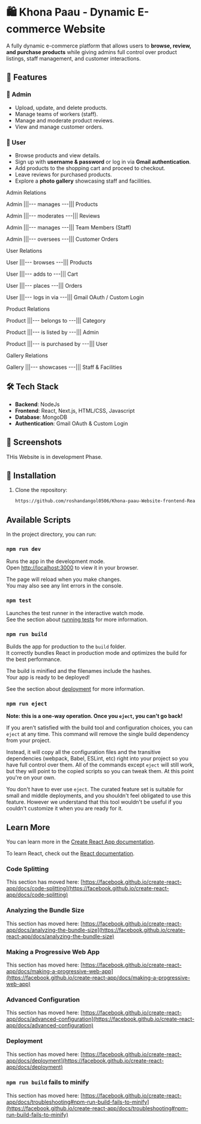 # 🛍️ Khona Paau - Dynamic E-commerce Website  

A fully dynamic e-commerce platform that allows users to **browse, review, and purchase products** while giving admins full control over product listings, staff management, and customer interactions.  

## 🚀 Features  

### 👤 Admin  
- Upload, update, and delete products.  
- Manage teams of workers (staff).  
- Manage and moderate product reviews.  
- View and manage customer orders.  

### 🛒 User  
- Browse products and view details.  
- Sign up with **username & password** or log in via **Gmail authentication**.  
- Add products to the shopping cart and proceed to checkout.  
- Leave reviews for purchased products.  
- Explore a **photo gallery** showcasing staff and facilities.

Admin Relations

Admin |||--- manages ---||| Products

Admin |||--- moderates ---||| Reviews

Admin |||--- manages ---||| Team Members (Staff)

Admin |||--- oversees ---||| Customer Orders

User Relations

User |||--- browses ---||| Products

User |||--- adds to ---||| Cart

User |||--- places ---||| Orders

User |||--- logs in via ---||| Gmail OAuth / Custom Login

Product Relations

Product |||--- belongs to ---||| Category

Product |||--- is listed by ---||| Admin

Product |||--- is purchased by ---||| User


Gallery Relations

Gallery |||--- showcases ---||| Staff & Facilities

## 🛠️ Tech Stack  
- **Backend**: NodeJs  
- **Frontend**: React, Next.js, HTML/CSS, Javascript
- **Database**: MongoDB 
- **Authentication**: Gmail OAuth & Custom Login  


## 📸 Screenshots  
THis Website is in development Phase. 

## 🔧 Installation  

1. Clone the repository:  
   ```sh
   https://github.com/roshandangol0506/Khona-paau-Website-frontend-Reactjs.git


## Available Scripts

In the project directory, you can run:

### `npm run dev`

Runs the app in the development mode.\
Open [http://localhost:3000](http://localhost:3000) to view it in your browser.

The page will reload when you make changes.\
You may also see any lint errors in the console.

### `npm test`

Launches the test runner in the interactive watch mode.\
See the section about [running tests](https://facebook.github.io/create-react-app/docs/running-tests) for more information.

### `npm run build`

Builds the app for production to the `build` folder.\
It correctly bundles React in production mode and optimizes the build for the best performance.

The build is minified and the filenames include the hashes.\
Your app is ready to be deployed!

See the section about [deployment](https://facebook.github.io/create-react-app/docs/deployment) for more information.

### `npm run eject`

**Note: this is a one-way operation. Once you `eject`, you can't go back!**

If you aren't satisfied with the build tool and configuration choices, you can `eject` at any time. This command will remove the single build dependency from your project.

Instead, it will copy all the configuration files and the transitive dependencies (webpack, Babel, ESLint, etc) right into your project so you have full control over them. All of the commands except `eject` will still work, but they will point to the copied scripts so you can tweak them. At this point you're on your own.

You don't have to ever use `eject`. The curated feature set is suitable for small and middle deployments, and you shouldn't feel obligated to use this feature. However we understand that this tool wouldn't be useful if you couldn't customize it when you are ready for it.

## Learn More

You can learn more in the [Create React App documentation](https://facebook.github.io/create-react-app/docs/getting-started).

To learn React, check out the [React documentation](https://reactjs.org/).

### Code Splitting

This section has moved here: [https://facebook.github.io/create-react-app/docs/code-splitting](https://facebook.github.io/create-react-app/docs/code-splitting)

### Analyzing the Bundle Size

This section has moved here: [https://facebook.github.io/create-react-app/docs/analyzing-the-bundle-size](https://facebook.github.io/create-react-app/docs/analyzing-the-bundle-size)

### Making a Progressive Web App

This section has moved here: [https://facebook.github.io/create-react-app/docs/making-a-progressive-web-app](https://facebook.github.io/create-react-app/docs/making-a-progressive-web-app)

### Advanced Configuration

This section has moved here: [https://facebook.github.io/create-react-app/docs/advanced-configuration](https://facebook.github.io/create-react-app/docs/advanced-configuration)

### Deployment

This section has moved here: [https://facebook.github.io/create-react-app/docs/deployment](https://facebook.github.io/create-react-app/docs/deployment)

### `npm run build` fails to minify

This section has moved here: [https://facebook.github.io/create-react-app/docs/troubleshooting#npm-run-build-fails-to-minify](https://facebook.github.io/create-react-app/docs/troubleshooting#npm-run-build-fails-to-minify)
